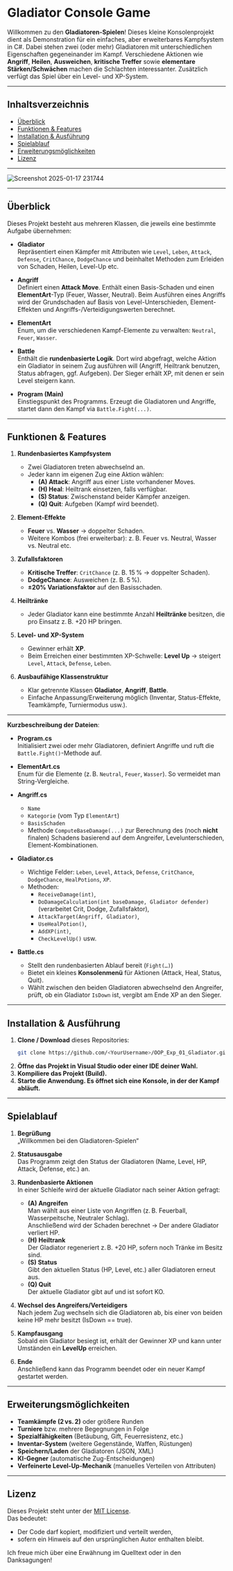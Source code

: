 # Gladiator Console Game

Willkommen zu den **Gladiatoren-Spielen**! Dieses kleine Konsolenprojekt dient als Demonstration für ein einfaches, aber erweiterbares Kampfsystem in C#. Dabei stehen zwei (oder mehr) Gladiatoren mit unterschiedlichen Eigenschaften gegeneinander im Kampf. Verschiedene Aktionen wie **Angriff**, **Heilen**, **Ausweichen**, **kritische Treffer** sowie **elementare Stärken/Schwächen** machen die Schlachten interessanter. Zusätzlich verfügt das Spiel über ein Level- und XP-System.

---

## Inhaltsverzeichnis

- [Überblick](#überblick)
- [Funktionen & Features](#funktionen--features)
- [Installation & Ausführung](#installation--ausführung)
- [Spielablauf](#spielablauf)
- [Erweiterungsmöglichkeiten](#erweiterungsmöglichkeiten)
- [Lizenz](#lizenz)

---

![Screenshot 2025-01-17 231744](https://github.com/user-attachments/assets/ee9c3519-8ffc-4696-a5ce-dd48d4f06ab1)

---

## Überblick

Dieses Projekt besteht aus mehreren Klassen, die jeweils eine bestimmte Aufgabe übernehmen:

- **Gladiator**  
  Repräsentiert einen Kämpfer mit Attributen wie `Level`, `Leben`, `Attack`, `Defense`, `CritChance`, `DodgeChance` und beinhaltet Methoden zum Erleiden von Schaden, Heilen, Level-Up etc.

- **Angriff**  
  Definiert einen **Attack Move**. Enthält einen Basis-Schaden und einen **ElementArt**-Typ (Feuer, Wasser, Neutral). Beim Ausführen eines Angriffs wird der Grundschaden auf Basis von Level-Unterschieden, Element-Effekten und Angriffs-/Verteidigungswerten berechnet.

- **ElementArt**  
  Enum, um die verschiedenen Kampf-Elemente zu verwalten: `Neutral`, `Feuer`, `Wasser`.

- **Battle**  
  Enthält die **rundenbasierte Logik**. Dort wird abgefragt, welche Aktion ein Gladiator in seinem Zug ausführen will (Angriff, Heiltrank benutzen, Status abfragen, ggf. Aufgeben). Der Sieger erhält XP, mit denen er sein Level steigern kann.

- **Program (Main)**  
  Einstiegspunkt des Programms. Erzeugt die Gladiatoren und Angriffe, startet dann den Kampf via `Battle.Fight(...)`.

---

## Funktionen & Features

1. **Rundenbasiertes Kampfsystem**  
   - Zwei Gladiatoren treten abwechselnd an.  
   - Jeder kann im eigenen Zug eine Aktion wählen:
     - **(A) Attack**: Angriff aus einer Liste vorhandener Moves.
     - **(H) Heal**: Heiltrank einsetzen, falls verfügbar.
     - **(S) Status**: Zwischenstand beider Kämpfer anzeigen.
     - **(Q) Quit**: Aufgeben (Kampf wird beendet).

2. **Element-Effekte**  
   - **Feuer** vs. **Wasser** → doppelter Schaden.  
   - Weitere Kombos (frei erweiterbar): z. B. Feuer vs. Neutral, Wasser vs. Neutral etc.

3. **Zufallsfaktoren**  
   - **Kritische Treffer**: `CritChance` (z. B. 15 % → doppelter Schaden).  
   - **DodgeChance**: Ausweichen (z. B. 5 %).  
   - **±20% Variationsfaktor** auf den Basisschaden.

4. **Heiltränke**  
   - Jeder Gladiator kann eine bestimmte Anzahl **Heiltränke** besitzen, die pro Einsatz z. B. +20 HP bringen.

5. **Level- und XP-System**  
   - Gewinner erhält **XP**.  
   - Beim Erreichen einer bestimmten XP-Schwelle: **Level Up** → steigert `Level`, `Attack`, `Defense`, `Leben`.

6. **Ausbaufähige Klassenstruktur**  
   - Klar getrennte Klassen **Gladiator**, **Angriff**, **Battle**.  
   - Einfache Anpassung/Erweiterung möglich (Inventar, Status-Effekte, Teamkämpfe, Turniermodus usw.).

---


**Kurzbeschreibung der Dateien**:

- **Program.cs**  
  Initialisiert zwei oder mehr Gladiatoren, definiert Angriffe und ruft die `Battle.Fight()`-Methode auf.

- **ElementArt.cs**  
  Enum für die Elemente (z. B. `Neutral`, `Feuer`, `Wasser`). So vermeidet man String-Vergleiche.

- **Angriff.cs**  
  - `Name`  
  - `Kategorie` (vom Typ `ElementArt`)  
  - `BasisSchaden`  
  - Methode `ComputeBaseDamage(...)` zur Berechnung des (noch **nicht** finalen) Schadens basierend auf dem Angreifer, Levelunterschieden, Element-Kombinationen.

- **Gladiator.cs**  
  - Wichtige Felder: `Leben`, `Level`, `Attack`, `Defense`, `CritChance`, `DodgeChance`, `HealPotions`, `XP`.  
  - Methoden: 
    - `ReceiveDamage(int)`, 
    - `DoDamageCalculation(int baseDamage, Gladiator defender)` (verarbeitet Crit, Dodge, Zufallsfaktor), 
    - `AttackTarget(Angriff, Gladiator)`, 
    - `UseHealPotion()`, 
    - `AddXP(int)`, 
    - `CheckLevelUp()` usw.

- **Battle.cs**  
  - Stellt den rundenbasierten Ablauf bereit (`Fight(…)`)  
  - Bietet ein kleines **Konsolenmenü** für Aktionen (Attack, Heal, Status, Quit).  
  - Wählt zwischen den beiden Gladiatoren abwechselnd den Angreifer, prüft, ob ein Gladiator `IsDown` ist, vergibt am Ende XP an den Sieger.

---

## Installation & Ausführung

1. **Clone / Download** dieses Repositories:
   ```bash
   git clone https://github.com/<YourUsername>/OOP_Exp_01_Gladiator.git
2. **Öffne das Projekt in Visual Studio oder einer IDE deiner Wahl.**
3. **Kompiliere das Projekt (Build).**
4. **Starte die Anwendung. Es öffnet sich eine Konsole, in der der Kampf abläuft.**

---

## Spielablauf

1. **Begrüßung**  
   „Willkommen bei den Gladiatoren-Spielen“

2. **Statusausgabe**  
   Das Programm zeigt den Status der Gladiatoren (Name, Level, HP, Attack, Defense, etc.) an.

3. **Rundenbasierte Aktionen**  
   In einer Schleife wird der aktuelle Gladiator nach seiner Aktion gefragt:
   - **(A) Angreifen**  
     Man wählt aus einer Liste von Angriffen (z. B. Feuerball, Wasserpeitsche, Neutraler Schlag).  
     Anschließend wird der Schaden berechnet → Der andere Gladiator verliert HP.
   - **(H) Heiltrank**  
     Der Gladiator regeneriert z. B. +20 HP, sofern noch Tränke im Besitz sind.
   - **(S) Status**  
     Gibt den aktuellen Status (HP, Level, etc.) aller Gladiatoren erneut aus.
   - **(Q) Quit**  
     Der aktuelle Gladiator gibt auf und ist sofort KO.

4. **Wechsel des Angreifers/Verteidigers**  
   Nach jedem Zug wechseln sich die Gladiatoren ab, bis einer von beiden keine HP mehr besitzt (IsDown == true).

5. **Kampfausgang**  
   Sobald ein Gladiator besiegt ist, erhält der Gewinner XP und kann unter Umständen ein **LevelUp** erreichen.

6. **Ende**  
   Anschließend kann das Programm beendet oder ein neuer Kampf gestartet werden.

---

## Erweiterungsmöglichkeiten

- **Teamkämpfe (2 vs. 2)** oder größere Runden
- **Turniere** bzw. mehrere Begegnungen in Folge
- **Spezialfähigkeiten** (Betäubung, Gift, Feuerresistenz, etc.)
- **Inventar-System** (weitere Gegenstände, Waffen, Rüstungen)
- **Speichern/Laden** der Gladiatoren (JSON, XML)
- **KI-Gegner** (automatische Zug-Entscheidungen)
- **Verfeinerte Level-Up-Mechanik** (manuelles Verteilen von Attributen)

---

## Lizenz

Dieses Projekt steht unter der [MIT License](https://opensource.org/licenses/MIT).  
Das bedeutet:  
- Der Code darf kopiert, modifiziert und verteilt werden,  
- sofern ein Hinweis auf den ursprünglichen Autor enthalten bleibt.  

Ich freue mich über eine Erwähnung im Quelltext oder in den Danksagungen!

